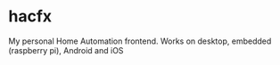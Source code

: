 # hacfx
My personal Home Automation frontend. Works on desktop, embedded (raspberry pi), Android and iOS
